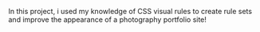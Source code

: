 In this project, i used my knowledge of CSS visual rules to create rule sets and improve the appearance of a photography portfolio site!
